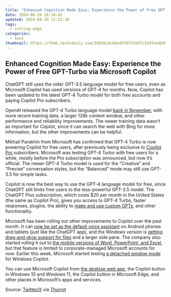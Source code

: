 ```yaml
---
title: "Enhanced Cognition Made Easy: Experience the Power of Free GPT-Turbo via Microsoft Copilot"
date: 2024-08-28 20:10:42
updated: 2024-08-29 12:22:10
tags:
  - cutting-edge
categories:
  - tech
thumbnail: https://thmb.techidaily.com/3d656cbcb6ed3f0737e87c15dfee4b95bfd8fca2d1ffd5bcbe3ae82b87b12f89.jpg
---
```


## Enhanced Cognition Made Easy: Experience the Power of Free GPT-Turbo via Microsoft Copilot

ChatGPT still uses the older GPT-3.5 language model for free users, even as Microsoft Copilot has used versions of GPT-4 for months. Now, Copilot has been updated to the latest GPT-4 Turbo model for both free accounts and paying Copilot Pro subscribers.

 OpenAI released the GPT-4 Turbo language model [back in November](https://facebook-record-videos.techidaily.com/updated-going-against-the-tide-of-tradition-innovative-techniques-for-yt-rewinds/), with more recent training data, a larger 128k context window, and other performance and reliability improvements. The newer training data wasn’t as important for Copilot, since it can search the web with Bing for more information, but the other improvements can be helpful.

 Mikhail Parakhin from Microsoft has confirmed that GPT-4 Turbo is now powering Copilot for free users, after previously being exclusive to [Copilot Pro](https://extra-skills.techidaily.com/in-2024-photoshop-facebackground-anonymity-guide/) subscribers. Microsoft was testing GPT-4 Turbo with free users for a while, mostly before the Pro subscription was announced, but now it’s official. The newer GPT-4 Turbo model is used for the “Creative” and “Precise” conversation styles, but the “Balanced” mode may still use GPT-3.5 for simple tasks.

 Copilot is now the best way to use the GPT-4 language model for free, since ChatGPT still limits free users to the less-powerful GPT-3.5 model. The ChatGPT Plus subscription, which costs $20 per month in the United States (the same as Copilot Pro), gives you access to GPT-4 Turbo, faster responses, plugins, the ability to [make and use custom GPTs](https://fake-location.techidaily.com/in-2024-8-solutions-to-fix-find-my-friends-location-not-available-on-realme-gt-neo-5-se-drfone-by-drfone-virtual-android/), and other functionality.

 Microsoft has been rolling out other improvements to Copilot over the past month. It can [now be set as the default voice assistant](https://facebook-video-share.techidaily.com/updated-get-hd-quality-quickly-enable-av1-in-youtube-settings/) on Android phones and tablets (just like the ChatGPT app), and the Windows version is [getting drag-and-drop support for files](https://instagram-video-recordings.techidaily.com/in-2024-mastering-the-art-of-ignoring-ig-suggestions/) and a larger side pane. The company also started rolling it out to [the mobile versions of Word, PowerPoint, and Excel](https://tiktok-video-recordings.techidaily.com/become-an-instant-contributor-at-a-tiktok-gathering/), but that feature is limited to corporate-managed Microsoft accounts for now. Earlier this week, Microsoft started testing [a detached window mode](https://blogs.windows.com/windows-insider/2024/03/13/announcing-windows-11-insider-preview-build-26080-canary-and-dev-channels/) for Windows Copilot.

 You can use Microsoft Copilot from [the desktop web app](https://copilot.microsoft.com/), the Copilot button in Windows 10 and Windows 11, the Copilot button in Microsoft Edge, and other places in Microsoft’s apps and services.

 Source: [Twitter/X](https://twitter.com/mparakhin/status/1767607331637137596) via [Thurrot](https://www.thurrott.com/a-i/microsoft-copilot-a-i/299525/microsoft-brings-gpt-4-turbo-to-free-version-of-copilot)

<ins class="adsbygoogle"
     style="display:block"
     data-ad-format="autorelaxed"
     data-ad-client="ca-pub-7571918770474297"
     data-ad-slot="1223367746"></ins>



<ins class="adsbygoogle"
     style="display:block"
     data-ad-client="ca-pub-7571918770474297"
     data-ad-slot="8358498916"
     data-ad-format="auto"
     data-full-width-responsive="true"></ins>
